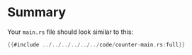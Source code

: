 # Summary
Your `main.rs` file should look similar to this:

```rust
{{#include ../../../../../../code/counter-main.rs:full}}
```
